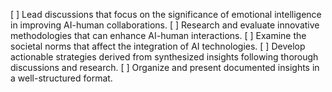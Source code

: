[ ] Lead discussions that focus on the significance of emotional intelligence in improving AI-human collaborations.
[ ] Research and evaluate innovative methodologies that can enhance AI-human interactions.
[ ] Examine the societal norms that affect the integration of AI technologies.
[ ] Develop actionable strategies derived from synthesized insights following thorough discussions and research.
[ ] Organize and present documented insights in a well-structured format.